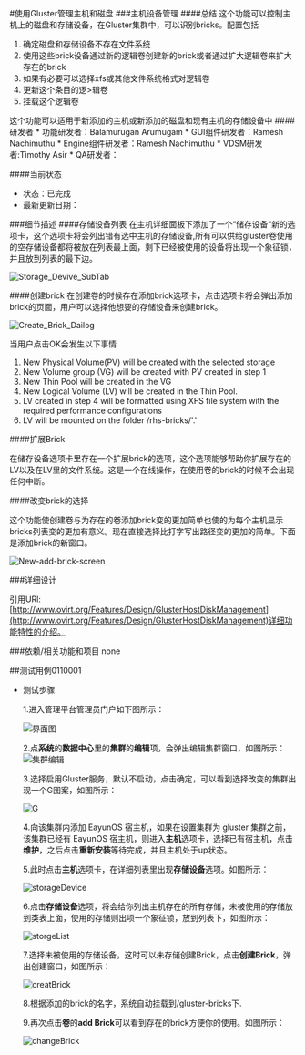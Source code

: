 #使用Gluster管理主机和磁盘
###主机设备管理
####总结
这个功能可以控制主机上的磁盘和存储设备，在Gluster集群中，可以识别bricks。配置包括
<ol><li> 确定磁盘和存储设备不存在文件系统</li><li>使用这些brick设备通过新的逻辑卷创建新的brick或者通过扩大逻辑卷来扩大存在的brick</li><li>如果有必要可以选择xfs或其他文件系统格式对逻辑卷</li><li>更新这个条目的逻>辑卷</li><li>挂载这个逻辑卷</li></ol>
这个功能可以适用于新添加的主机或新添加的磁盘和现有主机的存储设备中
####研发者
* 功能研发者：Balamurugan Arumugam
* GUI组件研发者：Ramesh Nachimuthu
* Engine组件研发者：Ramesh Nachimuthu
* VDSM研发者:Timothy Asir
* QA研发者：

####当前状态
* 状态：已完成
* 最新更新日期：

###细节描述
####存储设备列表
在主机详细面板下添加了一个“储存设备“新的选项卡，这个选项卡将会列出错有选中主机的存储设备,所有可以供给gluster卷使用的空存储设备都将被放在列表最上面，剩下已经被使用的设备将出现一个象征锁，并且放到列表的最下边。

   ![Storage_Devive_SubTab](../images/Storage_Devive_SubTab.png)

####创建brick
在创建卷的时候存在添加brick选项卡，点击选项卡将会弹出添加brick的页面，用户可以选择他想要的存储设备来创建brick。
   
   ![Create_Brick_Dailog](../images/Create_Brick_Dailog.png)

当用户点击OK会发生以下事情

  1. New Physical Volume(PV) will be created with the selected storage
  2. New Volume group (VG) will be created with PV created in step 1
  3. New Thin Pool will be created in the VG
  4. New Logical Volume (LV)  will be created in the Thin Pool.
  5. LV created in step 4 will be formatted using XFS file system with the required performance configurations
  6. LV will be mounted on the folder /rhs-bricks/'<brick-name>.'

####扩展Brick

在储存设备选项卡里存在一个扩展brick的选项，这个选项能够帮助你扩展存在的LV以及在LV里的文件系统。这是一个在线操作，在使用卷的brick的时候不会出现任何中断。

####改变brick的选择

这个功能使创建卷与为存在的卷添加brick变的更加简单也使的为每个主机显示bricks列表变的更加有意义。现在直接选择比打字写出路径变的更加的简单。下面是添加brick的新窗口。

   ![New-add-brick-screen](../images/New-add-brick-screen)

###详细设计

引用URl:[http://www.ovirt.org/Features/Design/GlusterHostDiskManagement](http://www.ovirt.org/Features/Design/GlusterHostDiskManagement)详细功能特性的介绍。

###依赖/相关功能和项目
none

##测试用例0110001
* 测试步骤

  1.进入管理平台管理员门户如下图所示：

   ![界面图](../images/admin.png)

  2.点**系统**的**数据中心**里的**集群**的**编辑**项，会弹出编辑集群窗口，如图所示：
   ![集群编辑](../images/gluster_cluster_setting.png)

  3.选择启用Gluster服务，默认不启动，点击确定，可以看到选择改变的集群出现一个G图案，如图所示：

   ![G](../images/G.png)

  4.向该集群内添加 EayunOS 宿主机，如果在设置集群为 gluster 集群之前，该集群已经有 EayunOS 宿主机，则进入**主机**选项卡，选择已有宿主机，点击**维护**，之后点击**重新安装**等待完成，并且主机处于up状态。

  5.此时点击**主机**选项卡，在详细列表里出现**存储设备**选项。如图所示：

    ![storageDevice](../images/storageDevice.png)

  6.点击**存储设备**选项，将会给你列出主机存在的所有存储，未被使用的存储放到类表上面，使用的存储则出项一个象征锁，放到列表下，如图所示：

    ![storgeList](../images/storageList.png)

  7.选择未被使用的存储设备，这时可以未存储创建Brick，点击**创建Brick**，弹出创建窗口，如图所示：

    ![creatBrick](../images/creatBrick.png)

  8.根据添加的brick的名字，系统自动挂载到/gluster-bricks下.

  9.再次点击**卷**的**add Brick**可以看到存在的brick方便你的使用。如图所示：

    ![changeBrick](../images/changeBrick.png)


